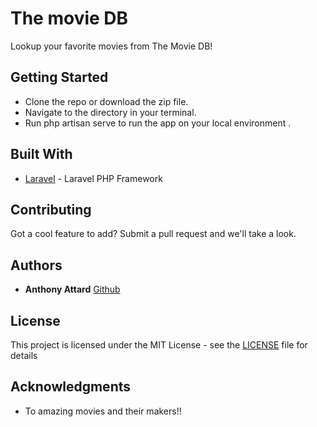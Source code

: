 # The movie DB

Lookup your favorite movies from The Movie DB!

## Getting Started

* Clone the repo or download the zip file. 
* Navigate to the directory in your terminal.
* Run php artisan serve to run the app on your local environment .

## Built With

* [Laravel](https://laravel.com/) - Laravel PHP Framework

## Contributing

Got a cool feature to add? Submit a pull request and we'll take a look.

## Authors

* **Anthony Attard** [Github](https://github.com/AnthonyAttard)

## License

This project is licensed under the MIT License - see the [LICENSE](LICENSE) file for details

## Acknowledgments

* To amazing movies and their makers!!